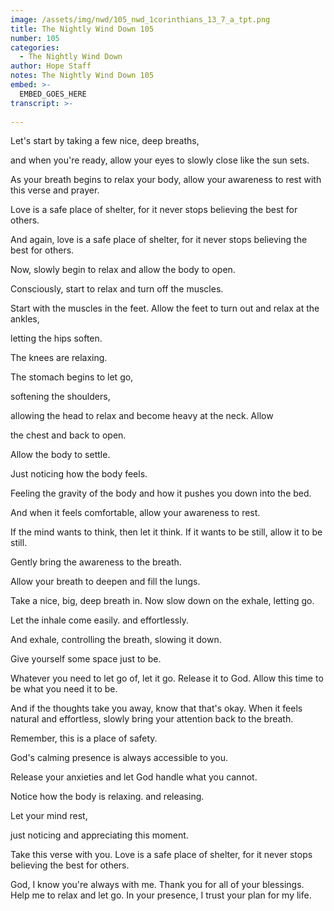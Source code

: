 ```yaml
---
image: /assets/img/nwd/105_nwd_1corinthians_13_7_a_tpt.png
title: The Nightly Wind Down 105
number: 105
categories:
  - The Nightly Wind Down
author: Hope Staff
notes: The Nightly Wind Down 105
embed: >-
  EMBED_GOES_HERE
transcript: >-
  
---
```

Let's start by taking a few nice, deep breaths,

and when you're ready, allow your eyes to slowly close like the sun sets.

As your breath begins to relax your body, allow your awareness to rest with this verse and prayer.

Love is a safe place of shelter, for it never stops believing the best for others.

And again, love is a safe place of shelter, for it never stops believing the best for others.

Now, slowly begin to relax and allow the body to open.

Consciously, start to relax and turn off the muscles.

Start with the muscles in the feet. Allow the feet to turn out and relax at the ankles,

letting the hips soften.

The knees are relaxing.

The stomach begins to let go,

softening the shoulders,

allowing the head to relax and become heavy at the neck. Allow

the chest and back to open.

Allow the body to settle.

Just noticing how the body feels.

Feeling the gravity of the body and how it pushes you down into the bed.

And when it feels comfortable, allow your awareness to rest.

If the mind wants to think, then let it think. If it wants to be still, allow it to be still.

Gently bring the awareness to the breath.

Allow your breath to deepen and fill the lungs.

Take a nice, big, deep breath in. Now slow down on the exhale, letting go.

Let the inhale come easily. and effortlessly.

And exhale, controlling the breath, slowing it down.

Give yourself some space just to be.

Whatever you need to let go of, let it go. Release it to God. Allow this time to be what you need it to be.

And if the thoughts take you away, know that that's okay. When it feels natural and effortless, slowly bring your attention back to the breath.

Remember, this is a place of safety.

God's calming presence is always accessible to you.

Release your anxieties and let God handle what you cannot.

Notice how the body is relaxing. and releasing.

Let your mind rest,

just noticing and appreciating this moment.

Take this verse with you. Love is a safe place of shelter, for it never stops believing the best for others.

God, I know you're always with me. Thank you for all of your blessings. Help me to relax and let go. In your presence, I trust your plan for my life.


